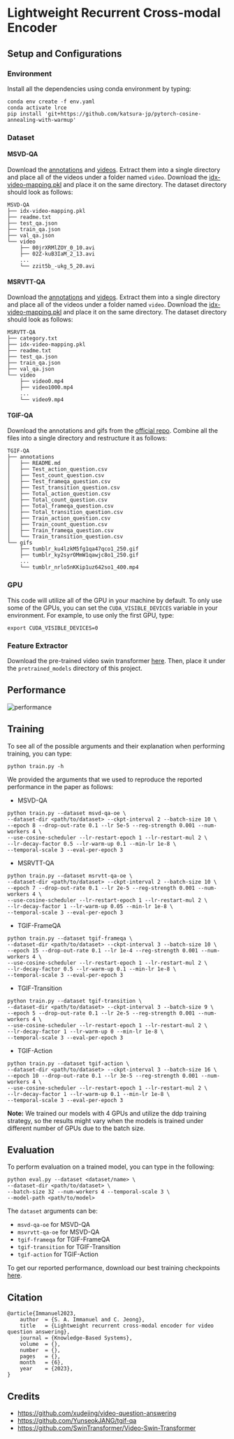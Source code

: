# Lightweight Recurrent Cross-modal Encoder

## Setup and Configurations
### Environment
Install all the dependencies using conda environment by typing:
```
conda env create -f env.yaml
conda activate lrce
pip install 'git+https://github.com/katsura-jp/pytorch-cosine-annealing-with-warmup'
```

### Dataset
#### MSVD-QA
Download the <a href="https://mega.nz/#!QmxFwBTK!Cs7cByu_Qo42XJOsv0DjiEDMiEm8m69h60caDYnT_PQ">annotations</a> and <a href="https://www.cs.utexas.edu/users/ml/clamp/videoDescription/YouTubeClips.tar">videos</a>. Extract them into a single directory and place all of the videos under a folder named `video`. Download the <a href="https://sejonguniversity-my.sharepoint.com/:u:/g/personal/22110338_sju_ac_kr/EX4hOi2kqxRIpaJU9uHTE48BIi0XNM1CCuS_I9Cyt8LkUA?e=OxGvay">idx-video-mapping.pkl</a> and place it on the same directory. The dataset directory should look as follows:
```
MSVD-QA
├── idx-video-mapping.pkl
├── readme.txt
├── test_qa.json
├── train_qa.json
├── val_qa.json
└── video
    ├── 00jrXRMlZOY_0_10.avi
    ├── 02Z-kuB3IaM_2_13.avi
    ...
    └── zzit5b_-ukg_5_20.avi
``` 


#### MSRVTT-QA
Download the <a href="https://mega.nz/#!UnRnyb7A!es4XmqsLxl-B7MP0KAat9VibkH7J_qpKj9NcxLh8aHg">annotations</a> and <a href="https://www.mediafire.com/folder/h14iarbs62e7p/shared">videos</a>. Extract them into a single directory and place all of the videos under a folder named `video`. Download the <a href="https://sejonguniversity-my.sharepoint.com/:u:/g/personal/22110338_sju_ac_kr/EbIhKUEt5xFAiZim63043wYBIdSstocByGSfC9vK5xOihA?e=FsrrbS">idx-video-mapping.pkl</a> and place it on the same directory. The dataset directory should look as follows:
```
MSRVTT-QA
├── category.txt
├── idx-video-mapping.pkl
├── readme.txt
├── test_qa.json
├── train_qa.json
├── val_qa.json
└── video
    ├── video0.mp4
    ├── video1000.mp4
    ...
    └── video9.mp4
```
#### TGIF-QA
Download the annotations and gifs from the <a href="https://github.com/YunseokJANG/tgif-qa">official repo</a>. Combine all the files into a single directory and restructure it as follows:
```
TGIF-QA
├── annotations
│   ├── README.md
│   ├── Test_action_question.csv
│   ├── Test_count_question.csv
│   ├── Test_frameqa_question.csv
│   ├── Test_transition_question.csv
│   ├── Total_action_question.csv
│   ├── Total_count_question.csv
│   ├── Total_frameqa_question.csv
│   ├── Total_transition_question.csv
│   ├── Train_action_question.csv
│   ├── Train_count_question.csv
│   ├── Train_frameqa_question.csv
│   └── Train_transition_question.csv
└── gifs
    ├── tumblr_ku4lzkM5fg1qa47qco1_250.gif
    ├── tumblr_ky2syrOMmW1qawjc8o1_250.gif
    ...
    └── tumblr_nrlo5nKKip1uz642so1_400.mp4
```
### GPU
This code will utilize all of the GPU in your machine by default. To only use some of the GPUs, you can set the `CUDA_VISIBLE_DEVICES` variable in your environment. For example, to use only the first GPU, type:
```
export CUDA_VISIBLE_DEVICES=0
```

### Feature Extractor
Download the pre-trained video swin transformer <a href="https://github.com/SwinTransformer/storage/releases/download/v1.0.4/swin_base_patch244_window877_kinetics600_22k.pth">here</a>. Then, place it under the `pretrained_models` directory of this project.

## Performance 
![performance](https://i.imgur.com/MhEJwgf.png)
## Training
To see all of the possible arguments and their explanation when performing training, you can type:
```
python train.py -h
```

We provided the arguments that we used to reproduce the reported performance in the paper as follows:
- MSVD-QA
```
python train.py --dataset msvd-qa-oe \
--dataset-dir <path/to/dataset> --ckpt-interval 2 --batch-size 10 \
--epoch 8 --drop-out-rate 0.1 --lr 5e-5 --reg-strength 0.001 --num-workers 4 \
--use-cosine-scheduler --lr-restart-epoch 1 --lr-restart-mul 2 \
--lr-decay-factor 0.5 --lr-warm-up 0.1 --min-lr 1e-8 \
--temporal-scale 3 --eval-per-epoch 3
```

- MSRVTT-QA
```
python train.py --dataset msrvtt-qa-oe \
--dataset-dir <path/to/dataset> --ckpt-interval 2 --batch-size 10 \
--epoch 7 --drop-out-rate 0.1 --lr 2e-5 --reg-strength 0.001 --num-workers 4 \
--use-cosine-scheduler --lr-restart-epoch 1 --lr-restart-mul 2 \
--lr-decay-factor 1 --lr-warm-up 0.05 --min-lr 1e-8 \
--temporal-scale 3 --eval-per-epoch 3
```

- TGIF-FrameQA
```
python train.py --dataset tgif-frameqa \
--dataset-dir <path/to/dataset> --ckpt-interval 3 --batch-size 10 \
--epoch 15 --drop-out-rate 0.1 --lr 1e-4 --reg-strength 0.001 --num-workers 4 \
--use-cosine-scheduler --lr-restart-epoch 1 --lr-restart-mul 2 \
--lr-decay-factor 0.5 --lr-warm-up 0.1 --min-lr 1e-8 \
--temporal-scale 3 --eval-per-epoch 3
```

- TGIF-Transition
```
python train.py --dataset tgif-transition \
--dataset-dir <path/to/dataset> --ckpt-interval 3 --batch-size 9 \
--epoch 5 --drop-out-rate 0.1 --lr 2e-5 --reg-strength 0.001 --num-workers 4 \
--use-cosine-scheduler --lr-restart-epoch 1 --lr-restart-mul 2 \
--lr-decay-factor 1 --lr-warm-up 0 --min-lr 1e-8 \
--temporal-scale 3 --eval-per-epoch 3
```

- TGIF-Action
```
python train.py --dataset tgif-action \
--dataset-dir <path/to/dataset> --ckpt-interval 3 --batch-size 16 \
--epoch 10 --drop-out-rate 0.1 --lr 3e-5 --reg-strength 0.001 --num-workers 4 \
--use-cosine-scheduler --lr-restart-epoch 1 --lr-restart-mul 2 \
--lr-decay-factor 1 --lr-warm-up 0.1 --min-lr 1e-8 \
--temporal-scale 3 --eval-per-epoch 3
```

<b>Note:</b> We trained our models with 4 GPUs and utilize the ddp training strategy, so the results might vary when the models is trained under different number of GPUs due to the batch size. 

## Evaluation
To perform evaluation on a trained model, you can type in the following:
```
python eval.py --dataset <dataset/name> \
--dataset-dir <path/to/dataset> \
--batch-size 32 --num-workers 4 --temporal-scale 3 \
--model-path <path/to/model>
```
The `dataset` arguments can be:
- `msvd-qa-oe` for MSVD-QA
- `msvrvtt-qa-oe` for MSVD-QA
- `tgif-frameqa` for TGIF-FrameQA
- `tgif-transition` for TGIF-Transition
- `tgif-action` for TGIF-Action

To get our reported performance, download our best training checkpoints <a href="https://sejonguniversity-my.sharepoint.com/:f:/g/personal/22110338_sju_ac_kr/Ej-phn6QYMRFqdATVOEMt5ABj3pxNlaIGq3d63I76dhwcg?e=WtonoL">here</a>.

## Citation
```
@article{Immanuel2023,
    author  = {S. A. Immanuel and C. Jeong},
    title   = {Lightweight recurrent cross-modal encoder for video question answering},
    journal = {Knowledge-Based Systems},
    volume  = {},
    number  = {},
    pages   = {},
    month   = {6},
    year    = {2023},
}
```

## Credits
- https://github.com/xudejing/video-question-answering
- https://github.com/YunseokJANG/tgif-qa
- https://github.com/SwinTransformer/Video-Swin-Transformer


